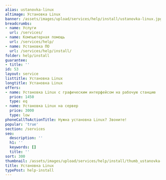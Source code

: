 ```yaml
---
alias: ustanovka-linux
altimage: Установка Linux
banner: /assets/images/upload/services/help/install/ustanovka-linux.jpg
breadcrumbs:
- name: Услуги
  url: /services/
- name: Компьютерная помощь
  url: /services/help/
- name: Установка ПО
  url: /services/help/install/
folder: help/install
guarantee:
- title: ''
id: 53
layout: service
listtitle: Установка Linux
longtitle: Установка Linux
offers:
- name: Установка Linux с графическим интерфейсом на рабочую станцию
  price: 1450
  type: eq
- name: Установка Linux на сервер
  price: 3000
  type: low
phoneCallToActionTitle: Нужна установка Linux? Звоните!
popular: 'true'
section: /services
seo:
  description: ''
  h1: ''
  keywords: []
  title: ''
sort: 300
thumbnail: /assets/images/upload/services/help/install/thumb_ustanovka-linux.jpg
title: Установка Linux
typePost: help-install
---
```

